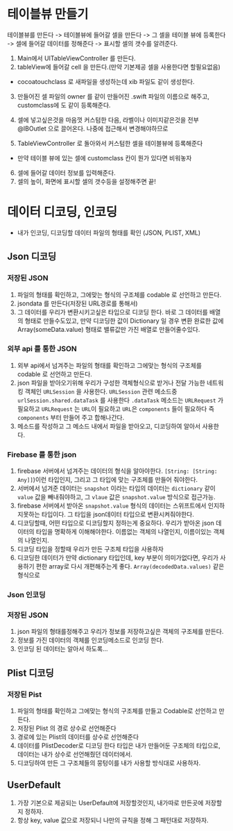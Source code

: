 # 테이블뷰 만들기


테이블뷰를 만든다 -> 테이블뷰에 들어갈 셀을 만든다 -> 그 셀을 테이블 뷰에 등록한다 -> 셀에 들어갈 데이터를 정해준다 -> 표시할 셀의 갯수를 알려준다. 

1. Main에서 UITableViewController 를 만든다.
2. tableView에 들어갈 cell 을 만든다.(만약 기본제공 셀을 사용한다면 할필요없음)
 - cocoatouchclass 로 새파일을 생성하는데 xib 파일도 같이 생성한다.
3. 만들어진 셀 파일의 owner 를 같이 만들어진 .swift 파일의 이름으로 해주고, customclass에 도 같이 등록해준다.
4. 셀에 넣고싶은것을 마음껏 커스텀한 다음, 라벨이나 이미지같은것을 전부 @IBOutlet 으로 끌어온다. 나중에 접근해서 변경해야하므로

5. TableViewController 로 돌아와서 커스텀한 셀을 테이블뷰에 등록해준다
- 만약 테이블 뷰에 있는 셀에 customclass 칸이 뭔가 있다면 비워놓자

6. 셀에 들어갈 데이터 정보를 입력해준다.
7. 셀의 높이, 화면에 표시할 셀의 갯수등을 설정해주면 끝!




# 데이터 디코딩, 인코딩

- 내가 인코딩, 디코딩할 데이터 파일의 형태를 확인 (JSON, PLIST, XML)

## Json 디코딩

### 저장된 JSON 
1. 파일의 형태를 확인하고, 그에맞는 형식의 구조체를 codable 로 선언하고 만든다.
2. jsondata 를 만든다(저장된 URL경로를 통해서)
3. 그 데이터를 우리가 변환시키고싶은 타입으로 디코딩 한다. 바로 그 데이터를 배열의 형태로 만들수도있고, 만약 디코딩한 값이 Dictionary 일 경우 변환 완료한 값에 Array(someData.value) 형태로 밸류값만 가진 배열로 만들어줄수있다.

### 외부 api 를 통한 JSON
1. 외부 api에서 넘겨주는 파일의 형태를 확인하고 그에맞는 형식의 구조체를 codable 로 선언하고 만든다.
2. json 파일을 받아오기위해 우리가 구성한 객체형식으로 받거나 전달 가능한 네트워킹 객체인 `URLSession` 을 사용한다. `URLSession` 관련 메소드중 `urlSession.shared.dataTask` 를 사용한다
`.dataTask` 메소드는 `URLRequest` 가 필요하고 `URLRequest` 는 `URL`이 필요하고 `URL`은 `components` 들이 필요하다
즉 `components` 부터 만들어 주고 합해나간다.
3. 메소드를 작성하고 그 메소드 내에서 파일을 받아오고, 디코딩하여 알아서 사용한다.

### Firebase 를 통한 json
1. firebase 서버에서 넘겨주는 데이터의 형식을 알아야한다. `[String: [String: Any]]`)이런 타입인지, 그리고 그 타입에 맞는 구조체를 만들어 줘야한다.
2. 서버에서 넘겨준 데이터는 `snapshot` 이라는 타입의 데이터는 `dictionary` 같이 `value` 값을 빼내줘야하고, 그 `vlaue` 값은 `snapshot.value` 방식으로 접근가능.
3. firebase 서버에서 받아온 `snapshot.value` 형식의 데이터는 스위프트에서 인지하지못하는 타입이다. 그 타입을 json데이터 타입으로 변환시켜줘야한다.
4. 디코딩할때, 어떤 타입으로 디코딩할지 정하는게 중요하다. 우리가 받아온 json 데이터의 타입을 명확하게 이해해야한다. 이름없는 객체의 나열인지, 이름이있는 객체의 나열인지.
5. 디코딩 타입을 정할때 우리가 만든 구조체 타입을 사용하자
6. 디코딩한 데이터가 만약 dictionary 타입인데, key 부분이 의미가없다면, 우리가 사용하기 편한 array로 다시 개편해주는게 좋다. `Array(decodedData.values)` 같은 형식으로


### Json 인코딩

### 저장된 JSON

1. json 파일의 형태를정해주고 우리가 정보를 저장하고싶은 객체의 구조체를 만든다.
2. 정보를 가진 데이터의 객체를 인코딩메소드로 인코딩 한다.
3. 인코딩 된 데이터는 알아서 하도록...



## Plist 디코딩

### 저장된 Pist
1. 파일의 형태를 확인하고 그에맞는 형식의 구조체를 만들고 Codable로 선언하고 만든다.
2. 저장된 Plist 의 경로 상수로 선언해준다
3. 경로에 있는 Plist의 데이터를 상수로 선언해준다
4. 데이터를 PlistDecoder로 디코딩 한다 타입은 내가 만들어둔 구조체의 타입으로, 데이터는 내가 상수로 선언해줬던 데이터에서.
5. 디코딩하여 만든 그 구조체들의 뭉텅이를 내가 사용할 방식대로 사용하자.


## UserDefault

1. 가장 기본으로 제공되는 UserDefault에 저장할것인지, 내가따로 만든곳에 저장할지 정하자.
2. 항상 key, value 값으로 저장되니 나만의 규칙을 정해 그 패턴대로 저장하자. 

## 